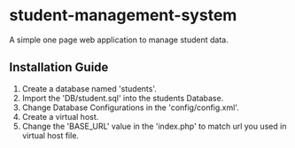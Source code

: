 # student-management-system
A simple one page web application to manage student data.

## Installation Guide
1. Create a database named 'students'.
2. Import the 'DB/student.sql' into the students Database.
3. Change Database Configurations in the 'config/config.xml'.
4. Create a virtual host.
5. Change the 'BASE_URL' value in the 'index.php' to match url you used in virtual host file.